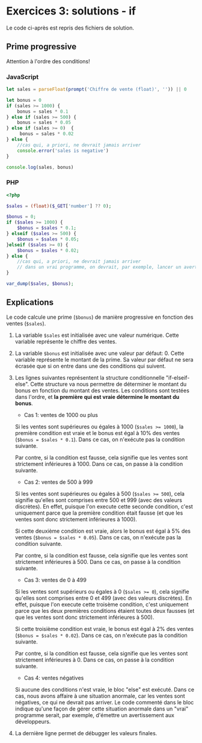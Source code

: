 # Exercices 3: solutions - if

Le code ci-après est repris des fichiers de solution.

## Prime progressive

Attention à l'ordre des conditions!

### JavaScript

```javascript
let sales = parseFloat(prompt('Chiffre de vente (float)', '')) || 0

let bonus = 0
if (sales >= 1000) {
    bonus = sales * 0.1
} else if (sales >= 500) {
    bonus = sales * 0.05
} else if (sales >= 0)  {
     bonus = sales * 0.02
} else {
    //cas qui, a priori, ne devrait jamais arriver
    console.error('sales is negative')
}

console.log(sales, bonus)
```

### PHP

```php
<?php

$sales = (float)($_GET['number'] ?? 0);

$bonus = 0;
if ($sales >= 1000) {
    $bonus = $sales * 0.1;
} elseif ($sales >= 500) {
    $bonus = $sales * 0.05;
}elseif ($sales >= 0) {
    $bonus = $sales * 0.02;
} else {
    //cas qui, a priori, ne devrait jamais arriver
    // dans un vrai programme, on devrait, par exemple, lancer un avertissement à l'adresse des dev
}

var_dump($sales, $bonus);
```

## Explications

Le code calcule une prime (`$bonus`) de manière progressive en fonction des ventes (`$sales`).

 1. La variable `$sales` est initialisée avec une valeur numérique. Cette variable représente le chiffre des ventes.

 2. La variable `$bonus` est initialisée avec une valeur par défaut: 0. Cette variable représente le montant de la prime. Sa valeur par défaut ne sera écrasée que si on entre dans une des conditions qui suivent.

 3. Les lignes suivantes représentent la structure conditionnelle "if-elseif-else". Cette structure va nous permettre de déterminer le montant du bonus en fonction du montant des ventes. Les conditions sont testées dans l'ordre, et **la première qui est vraie détermine le montant du bonus**.

    - Cas 1: ventes de 1000 ou plus
    
    Si les ventes sont supérieures ou égales à 1000 (`$sales >= 1000`), la première condition est vraie et le bonus est égal à 10% des ventes (`$bonus = $sales * 0.1`). Dans ce cas, on n'exécute pas la condition suivante.
    
    Par contre, si la condition est fausse, cela signifie que les ventes sont strictement inférieures à 1000. Dans ce cas, on passe à la condition suivante.

    - Cas 2: ventes de 500 à 999
    
    Si les ventes sont supérieures ou égales à 500 (`$sales >= 500`), cela signifie qu'elles sont comprises entre 500 et 999 (avec des valeurs discrètes). En effet, puisque l'on execute cette seconde condition, c'est uniquement parce que la première condition était fausse (et que les ventes sont donc strictement inférieures à 1000). 
    
    Si cette deuxième condition est vraie, alors le bonus est égal à 5% des ventes (`$bonus = $sales * 0.05`). Dans ce cas, on n'exécute pas la condition suivante.
    
    Par contre, si la condition est fausse, cela signifie que les ventes sont strictement inférieures à 500. Dans ce cas, on passe à la condition suivante.

    - Cas 3: ventes de 0 à 499
    
    Si les ventes sont supérieurs ou égales à 0 (`$sales >= 0`), cela signifie qu'elles sont comprises entre 0 et 499 (avec des valeurs discrètes). En effet, puisque l'on execute cette troisème condition, c'est uniquement parce que les deux premières conditions étaient toutes deux fausses (et que les ventes sont donc strictement inférieures à 500).
    
    Si cette troisième condition est vraie, le bonus est égal à 2% des ventes (`$bonus = $sales * 0.02`). Dans ce cas, on n'exécute pas la condition suivante.
    
    Par contre, si la condition est fausse, cela signifie que les ventes sont strictement inférieures à 0. Dans ce cas, on passe à la condition suivante.

    - Cas 4: ventes négatives
    
    Si aucune des conditions n'est vraie, le bloc "else" est exécuté. Dans ce cas, nous avons affaire à une situation anormale, car les ventes sont négatives, ce qui ne devrait pas arriver. Le code commenté dans le bloc indique qu'une façon de gérer cette situation anormale dans un "vrai" programme serait, par exemple, d'émettre un avertissement aux développeurs.

4. La dernière ligne permet de débugger les valeurs finales.
